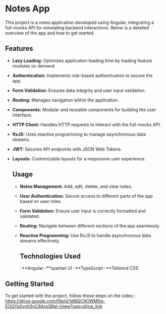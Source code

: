 # Notes App

This project is a notes application developed using Angular, integrating a full-mocks API for simulating backend interactions. Below is a detailed overview of the app and how to get started.

## Features

- **Lazy Loading:** Optimizes application loading time by loading feature modules on demand.
- **Authentication:** Implements role-based authentication to secure the app.
- **Form Validation:** Ensures data integrity and user input validation.
- **Routing:** Manages navigation within the application.
- **Components:** Modular and reusable components for building the user interface.
- **HTTP Client:** Handles HTTP requests to interact with the full-mocks API.
- **RxJS:** Uses reactive programming to manage asynchronous data streams.
- **JWT:** Secures API endpoints with JSON Web Tokens.
- **Layouts:** Customizable layouts for a responsive user experience.

  ## Usage
  
  - **Notes Management:** Add, edit, delete, and view notes.
  - **User Authentication:** Secure access to different parts of the app based on user roles.
  - **Form Validation:** Ensure user input is correctly formatted and validated.
  - **Routing:** Navigate between different sections of the app seamlessly.
  - **Reactive Programming:** Use RxJS to handle asynchronous data streams effectively.
 
    ## Technologies Used

    -**Angular
    -**spartan UI
    -**TypeScript
    -**Tailwind CSS

## Getting Started

To get started with the project, follow these steps on the video :
https://drive.google.com/file/d/1dNQC9OWM0q-EOQYaSyvhSnC8ArpSRaI-/view?usp=drive_link

